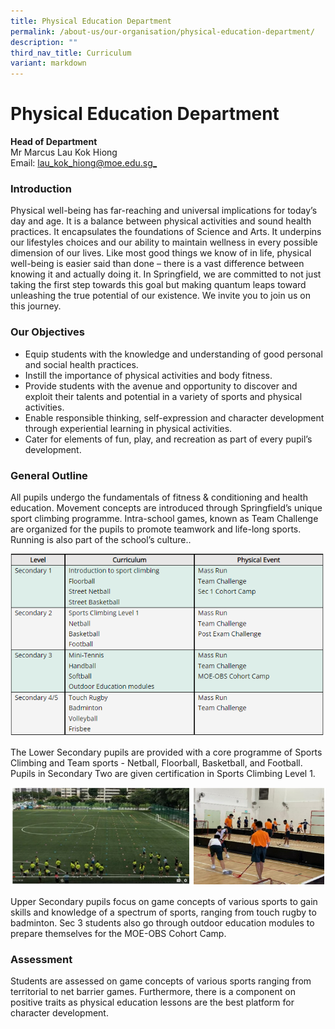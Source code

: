 ```yaml
---
title: Physical Education Department
permalink: /about-us/our-organisation/physical-education-department/
description: ""
third_nav_title: Curriculum
variant: markdown
---
```

# **Physical Education Department**

**Head of Department**  
Mr Marcus Lau Kok Hiong  
Email: [lau_kok_hiong@moe.edu.sg_](mailto:lau_kok_hiong@moe.edu.sg)  


### Introduction

Physical well-being has far-reaching and universal implications for today’s day and age. It is a balance between physical activities and sound health practices. It encapsulates the foundations of Science and Arts. It underpins our lifestyles choices and our ability to maintain wellness in every possible dimension of our lives. Like most good things we know of in life, physical well-being is easier said than done – there is a vast difference between knowing it and actually doing it. In Springfield, we are committed to not just taking the first step towards this goal but making quantum leaps toward unleashing the true potential of our existence. We invite you to join us on this journey.


### Our Objectives

*   Equip students with the knowledge and understanding of good personal and social health practices.
*   Instill the importance of physical activities and body fitness.  
*   Provide students with the avenue and opportunity to discover and exploit their talents and potential in a variety of sports and physical activities.
*   Enable responsible thinking, self-expression and character development through experiential learning in physical activities.
*   Cater for elements of fun, play, and recreation as part of every pupil’s development.


### General Outline
All pupils undergo the fundamentals of fitness & conditioning and health education. Movement concepts are introduced through Springfield’s unique sport climbing programme. Intra-school games, known as Team Challenge are organized for the pupils to promote teamwork and life-long sports. Running is also part of the school’s culture..


![](/images/PE1.png)

The Lower Secondary pupils are provided with a core programme of Sports Climbing and Team sports -  Netball, Floorball, Basketball, and Football. Pupils in Secondary Two are given certification in Sports Climbing Level 1.

![](/images/PE2.png)

Upper Secondary pupils focus on game concepts of various sports to gain skills and knowledge of a spectrum of sports, ranging from touch rugby to badminton. Sec 3 students also go through outdoor education modules to prepare themselves for the MOE-OBS Cohort Camp.


### Assessment

Students are assessed on game concepts of various sports ranging from territorial to net barrier games. Furthermore, there is a component on positive traits as physical education lessons are the best platform for character development.